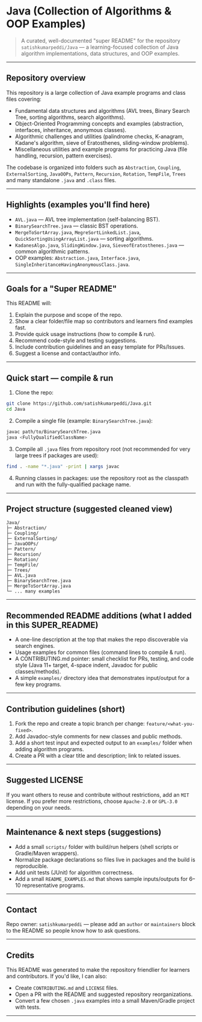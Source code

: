# Java (Collection of Algorithms & OOP Examples)

> A curated, well-documented "super README" for the repository `satishkumarpeddi/Java` — a learning-focused collection of Java algorithm implementations, data structures, and OOP examples.

---

## Repository overview

This repository is a large collection of Java example programs and class files covering:

* Fundamental data structures and algorithms (AVL trees, Binary Search Tree, sorting algorithms, search algorithms).
* Object-Oriented Programming concepts and examples (abstraction, interfaces, inheritance, anonymous classes).
* Algorithmic challenges and utilities (palindrome checks, K‑anagram, Kadane's algorithm, sieve of Eratosthenes, sliding-window problems).
* Miscellaneous utilities and example programs for practicing Java (file handling, recursion, pattern exercises).

The codebase is organized into folders such as `Abstraction`, `Coupling`, `ExternalSorting`, `JavaOOPs`, `Pattern`, `Recursion`, `Rotation`, `TempFile`, `Trees` and many standalone `.java` and `.class` files.

---

## Highlights (examples you'll find here)

* `AVL.java` — AVL tree implementation (self-balancing BST).
* `BinarySearchTree.java` — classic BST operations.
* `MergeToSortArray.java`, `MegreSortLinkedList.java`, `QuickSortingUsingArrayList.java` — sorting algorithms.
* `KadanesAlgo.java`, `SlidingWindow.java`, `SieveofEratosthenes.java` — common algorithmic patterns.
* OOP examples: `Abstraction.java`, `Interface.java`, `SingleInheritanceHavingAnonymousClass.java`.

---

## Goals for a "Super README"

This README will:

1. Explain the purpose and scope of the repo.
2. Show a clear folder/file map so contributors and learners find examples fast.
3. Provide quick usage instructions (how to compile & run).
4. Recommend code-style and testing suggestions.
5. Include contribution guidelines and an easy template for PRs/Issues.
6. Suggest a license and contact/author info.

---

## Quick start — compile & run

1. Clone the repo:

```bash
git clone https://github.com/satishkumarpeddi/Java.git
cd Java
```

2. Compile a single file (example: `BinarySearchTree.java`):

```bash
javac path/to/BinarySearchTree.java
java <FullyQualifiedClassName>
```

3. Compile all `.java` files from repository root (not recommended for very large trees if packages are used):

```bash
find . -name "*.java" -print | xargs javac
```

4. Running classes in packages: use the repository root as the classpath and run with the fully-qualified package name.

---

## Project structure (suggested cleaned view)

```
Java/
├─ Abstraction/
├─ Coupling/
├─ ExternalSorting/
├─ JavaOOPs/
├─ Pattern/
├─ Recursion/
├─ Rotation/
├─ TempFile/
├─ Trees/
├─ AVL.java
├─ BinarySearchTree.java
├─ MergeToSortArray.java
└─ ... many examples
```

---

## Recommended README additions (what I added in this SUPER_README)

* A one-line description at the top that makes the repo discoverable via search engines.
* Usage examples for common files (command lines to compile & run).
* A CONTRIBUTING.md pointer: small checklist for PRs, testing, and code style (Java 11+ target, 4-space indent, Javadoc for public classes/methods).
* A simple `examples/` directory idea that demonstrates input/output for a few key programs.

---

## Contribution guidelines (short)

1. Fork the repo and create a topic branch per change: `feature/<what-you-fixed>`.
2. Add Javadoc-style comments for new classes and public methods.
3. Add a short test input and expected output to an `examples/` folder when adding algorithm programs.
4. Create a PR with a clear title and description; link to related issues.

---

## Suggested LICENSE

If you want others to reuse and contribute without restrictions, add an `MIT` license. If you prefer more restrictions, choose `Apache-2.0` or `GPL-3.0` depending on your needs.

---

## Maintenance & next steps (suggestions)

* Add a small `scripts/` folder with build/run helpers (shell scripts or Gradle/Maven wrappers).
* Normalize package declarations so files live in packages and the build is reproducible.
* Add unit tests (JUnit) for algorithm correctness.
* Add a small `README_EXAMPLES.md` that shows sample inputs/outputs for 6–10 representative programs.

---

## Contact

Repo owner: `satishkumarpeddi` — please add an `author` or `maintainers` block to the README so people know how to ask questions.

---

## Credits

This README was generated to make the repository friendlier for learners and contributors. If you'd like, I can also:

* Create `CONTRIBUTING.md` and `LICENSE` files.
* Open a PR with the README and suggested repository reorganizations.
* Convert a few chosen `.java` examples into a small Maven/Gradle project with tests.

---

